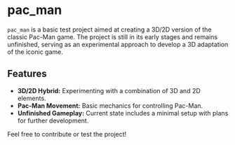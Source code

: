 # pac_man

`pac_man` is a basic test project aimed at creating a 3D/2D version of the classic Pac-Man game. The project is still in its early stages and remains unfinished, serving as an experimental approach to develop a 3D adaptation of the iconic game.

## Features

- **3D/2D Hybrid:** Experimenting with a combination of 3D and 2D elements.
- **Pac-Man Movement:** Basic mechanics for controlling Pac-Man.
- **Unfinished Gameplay:** Current state includes a minimal setup with plans for further development.

Feel free to contribute or test the project!
